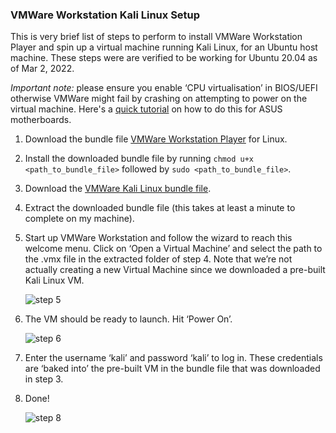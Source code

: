 ### VMWare Workstation Kali Linux Setup

This is very brief list of steps to perform to install VMWare Workstation Player and spin up a virtual machine running Kali Linux, for an Ubuntu host machine. These steps were are verified to be working for Ubuntu 20.04 as of Mar 2, 2022.

*Important note:* please ensure you enable ‘CPU virtualisation’ in BIOS/UEFI otherwise VMWare might fail by crashing on attempting to power on the virtual machine. Here's a [quick tutorial](https://www.youtube.com/watch?v=GK0DOfdLCa8&ab_channel=Sysadmin102) on how to do this for ASUS motherboards.

1. Download the bundle file [VMWare Workstation Player](https://www.vmware.com/au/products/workstation-player/workstation-player-evaluation.html) for Linux.
2. Install the downloaded bundle file by running `chmod u+x <path_to_bundle_file>` followed by `sudo <path_to_bundle_file>`.
3. Download the [VMWare Kali Linux bundle file](https://www.kali.org/get-kali/#kali-virtual-machines).
4. Extract the downloaded bundle file (this takes at least a minute to complete on my machine).
5. Start up VMWare Workstation and follow the wizard to reach this welcome menu. Click on ‘Open a Virtual Machine’ and select the path to the .vmx file in the extracted folder of step 4. Note that we’re not actually creating a new Virtual Machine since we downloaded a pre-built Kali Linux VM.
    
    ![step 5](https://s3.us-west-2.amazonaws.com/secure.notion-static.com/800639cd-3174-424d-abb5-8a087599cde6/Untitled.png?X-Amz-Algorithm=AWS4-HMAC-SHA256&X-Amz-Content-Sha256=UNSIGNED-PAYLOAD&X-Amz-Credential=AKIAT73L2G45EIPT3X45%2F20220410%2Fus-west-2%2Fs3%2Faws4_request&X-Amz-Date=20220410T003626Z&X-Amz-Expires=86400&X-Amz-Signature=38508918bd4812740250eb155bed3addd971ccea6807f203066febab6489b499&X-Amz-SignedHeaders=host&response-content-disposition=filename%20%3D%22Untitled.png%22&x-id=GetObject)
    
6. The VM should be ready to launch. Hit ‘Power On’.
    
    ![step 6](https://s3.us-west-2.amazonaws.com/secure.notion-static.com/5ce76641-4402-47d3-96f4-97715ec92840/Untitled.png?X-Amz-Algorithm=AWS4-HMAC-SHA256&X-Amz-Content-Sha256=UNSIGNED-PAYLOAD&X-Amz-Credential=AKIAT73L2G45EIPT3X45%2F20220410%2Fus-west-2%2Fs3%2Faws4_request&X-Amz-Date=20220410T003649Z&X-Amz-Expires=86400&X-Amz-Signature=bab8262b1bb5743bccc4f36b883da0da3619dde0701a23d46a78215ef35ef5a9&X-Amz-SignedHeaders=host&response-content-disposition=filename%20%3D%22Untitled.png%22&x-id=GetObject)
    
7. Enter the username ‘kali’ and password ‘kali’ to log in. These credentials are ‘baked into’ the pre-built VM in the bundle file that was downloaded in step 3.
8. Done!
    
    ![step 8](https://s3.us-west-2.amazonaws.com/secure.notion-static.com/c633dba9-0efd-447a-99b3-1a67521f5b76/Untitled.png?X-Amz-Algorithm=AWS4-HMAC-SHA256&X-Amz-Content-Sha256=UNSIGNED-PAYLOAD&X-Amz-Credential=AKIAT73L2G45EIPT3X45%2F20220410%2Fus-west-2%2Fs3%2Faws4_request&X-Amz-Date=20220410T003710Z&X-Amz-Expires=86400&X-Amz-Signature=0c0b86e291a72c34e3a624d09596a4135270a1f37e224a7cbef241cb2c18992d&X-Amz-SignedHeaders=host&response-content-disposition=filename%20%3D%22Untitled.png%22&x-id=GetObject)
    